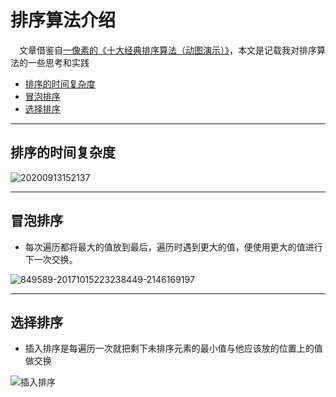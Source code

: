 # 排序算法介绍

&emsp;文章借鉴自[一像素的《十大经典排序算法（动图演示）》](https://www.cnblogs.com/onepixel/articles/7674659.html)，本文是记载我对排序算法的一些思考和实践

<!-- TOC -->

- [排序的时间复杂度](#排序的时间复杂度)
- [冒泡排序](#冒泡排序)
- [选择排序](#选择排序)

<!-- /TOC -->
---
## 排序的时间复杂度

![20200913152137](https://cdn.jsdelivr.net/gh/leiyu1997/Blogs@master/Resources/pictures/20200913152137.png)

---
## 冒泡排序

- 每次遍历都将最大的值放到最后，遍历时遇到更大的值，便使用更大的值进行下一次交换。

![849589-20171015223238449-2146169197](https://cdn.jsdelivr.net/gh/leiyu1997/Blogs@master/Resources/pictures/849589-20171015223238449-2146169197.gif)

---
## 选择排序

- 插入排序是每遍历一次就把剩下未排序元素的最小值与他应该放的位置上的值做交换

![插入排序](https://cdn.jsdelivr.net/gh/leiyu1997/Blogs@master/Resources/pictures/插入排序.gif)



